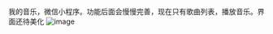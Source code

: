 我的音乐，微信小程序。功能后面会慢慢完善，现在只有歌曲列表，播放音乐。界面还待美化
![image]("https://github.com/LegendKe/MyMusic/blob/master/icon/mymusic.png")
